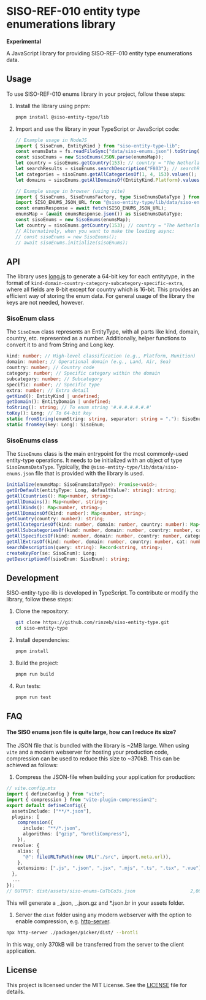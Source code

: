 # SISO-REF-010 entity type enumerations library

**Experimental**

A JavaScript library for providing SISO-REF-010 entity type enumerations data.

## Usage

To use SISO-REF-010 enums library in your project, follow these steps:

1. Install the library using pnpm:

   ```sh
   pnpm install @siso-entity-type/lib
   ```

2. Import and use the library in your TypeScript or JavaScript code:

   ```typescript
   // Example usage in NodeJS
   import { SisoEnum, EntityKind } from "siso-entity-type-lib";
   const enumsData = fs.readFileSync("data/siso-enums.json").toString();
   const sisoEnums = new SisoEnums(JSON.parse(enumsMap));
   let country = sisoEnums.getCountry(153); // country = "The Netherlands (NLD)"
   let searchResults = sisoEnums.searchDescription("F803"); // searchResults = {"1.3.153.6.4.2.0":"Guided Missile Frigate (FFG) / De Zeven Provincien Class / F803 Tromp"}
   let categories = sisoEnums.getAllCategoriesOf(1, 4, 153).values(); // categories = ["Semi-Submersible Boats", "SS (Conventional Attack-Torpedo, Patrol)"]
   let domains = sisoEnums.getAllDomainsOf(EntityKind.Platform).values(); // domains = ["Other", "Land", "Air", ...]
   ```

   ```typescript
   // Example usage in browser (using vite)
   import { SisoEnums, SisoEnumsFactory, type SisoEnumsDataType } from "@siso-entity-type/lib";
   import SISO_ENUMS_JSON_URL from "@siso-entity-type/lib/data/siso-enums.json?url" with { type: "json" };
   const enumsResponse = await fetch(SISO_ENUMS_JSON_URL);
   enumsMap = (await enumsResponse.json()) as SisoEnumsDataType;
   const sisoEnums = new SisoEnums(enumsMap);
   let country = sisoEnums.getCountry(153); // country = "The Netherlands (NLD)"
   // Alternatively, when you want to make the loading async:
   // const sisoEnums = new SisoEnums();
   // await sisoEnums.initialize(sisoEnums);
   ```

## API

The library uses [long.js](https://github.com/dcodeIO/long.js) to generate a 64-bit key for each entitytype, in the format of
`kind-domain-country-category-subcategory-specific-extra`, where all fields are 8-bit except for country which is 16-bit. This provides an
efficient way of storing the enum data. For general usage of the library the keys are not needed, however.

### SisoEnum class

The `SisoEnum` class represents an EntityType, with all parts like kind, domain, country, etc. represented as a number. Additionally, helper
functions to convert it to and from String and Long key.

```typescript
kind: number; // High-level classification (e.g., Platform, Munition)
domain: number; // Operational domain (e.g., Land, Air, Sea)
country: number; // Country code
category: number; // Specific category within the domain
subcategory: number; // Subcategory
specific: number; // Specific type
extra: number; // Extra detail
getKind(): EntityKind | undefined;
getDomain(): EntityDomain | undefined;
toString(): string; // To enum string '#.#.#.#.#.#.#'
toKey(): Long; // To 64-bit key
static fromString(enumString: string, separator: string = "."): SisoEnum;
static fromKey(key: Long): SisoEnum;
```

### SisoEnums class

The `SisoEnums` class is the main entrypoint for the most commonly-used entity-type operations. It needs to be initialized with an object of
type `SisoEnumsDataType`. Typically, the `@siso-entity-type/lib/data/siso-enums.json` file that is provided with the library is used.

```typescript
initialize(enumsMap: SisoEnumsDataType): Promise<void>;
getOrDefault(entityType: Long, defaultValue?: string): string;
getAllCountries(): Map<number, string>;
getAllDomains(): Map<number, string>;
getAllKinds(): Map<number, string>;
getAllDomainsOf(kind: number): Map<number, string>;
getCountry(country: number): string;
getAllCategoriesOf(kind: number, domain: number, country: number): Map<number, string>;
getAllSubcategoriesOf(kind: number, domain: number, country: number, category: number): Map<number, string>;
getAllSpecificsOf(kind: number, domain: number, country: number, category: number, subcategory: number): Map<number, string>;
getAllExtrasOf(kind: number, domain: number, country: number, cat: number, subcat: number, specific: number): Map<number, string>;
searchDescription(query: string): Record<string, string>;
createKeyFor(se: SisoEnum): Long;
getDescriptionOf(sisoEnum: SisoEnum): string;
```

## Development

SISO-entity-type-lib is developed in TypeScript. To contribute or modify the library, follow these steps:

1. Clone the repository:

   ```sh
   git clone https://github.com/rinzeb/siso-entity-type.git
   cd siso-entity-type
   ```

2. Install dependencies:

   ```sh
   pnpm install
   ```

3. Build the project:

   ```sh
   pnpm run build
   ```

4. Run tests:
   ```sh
   pnpm run test
   ```

## FAQ

#### The SISO enums json file is quite large, how can I reduce its size?

The JSON file that is bundled with the library is ~2MB large. When using `vite` and a modern webserver for hosting your production code,
compression can be used to reduce this size to ~370kB. This can be achieved as follows:

1. Compress the JSON-file when building your application for production:

```typescript
// vite.config.mts
import { defineConfig } from "vite";
import { compression } from "vite-plugin-compression2";
export default defineConfig({
  assetsInclude: ["**/*.json"],
  plugins: [
    compression({
      include: "**/*.json",
      algorithms: ["gzip", "brotliCompress"],
    }),
  resolve: {
    alias: {
      "@": fileURLToPath(new URL("./src", import.meta.url)),
    },
    extensions: [".js", ".json", ".jsx", ".mjs", ".ts", ".tsx", ".vue"],
  },
  ...
});
// OUTPUT: dist/assets/siso-enums-CuTbCo3s.json                    2,069.73 kB │ gzip: 369.52 kB
```

This will generate a _.json, _.json.gz and \*.json.br in your assets folder.

1. Server the `dist` folder using any modern webserver with the option to enable compression, e.g.
   [http-server](https://www.npmjs.com/package/http-server).

```sh
npx http-server ./packages/picker/dist/ --brotli
```

In this way, only 370kB will be transferred from the server to the client application.

## License

This project is licensed under the MIT License. See the [LICENSE](LICENSE) file for details.
